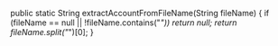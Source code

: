 public static String extractAccountFromFileName(String fileName) {
        if (fileName == null || !fileName.contains("_")) return null;
        return fileName.split("_")[0];
    }
